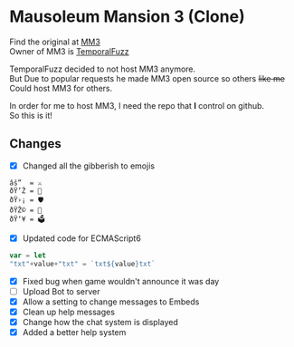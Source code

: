 # Mausoleum Mansion 3 (Clone)
Find the original at [MM3](https://github.com/TemporalFuzz/mm3)<br>
Owner of MM3 is [TemporalFuzz](https://github.com/TemporalFuzz)<br>

TemporalFuzz decided to not host MM3 anymore.<br>
But Due to popular requests he made MM3 open source so others ~~like me~~<br>
Could host MM3 for others.


In order for me to host MM3, I need the repo that **I** control on github.
<br>So this is it!

## Changes
- [x] Changed all the gibberish to emojis
```
âš”  = ⚔
ðŸ’Ž = 💎
ðŸ›¡ = 🛡
ðŸŽ© = 🎩
ðŸ‘¥ = 🗳
```
- [x] Updated code for ECMAScript6
```javascript
var = let
"txt"+value+"txt" = `txt${value}txt`
```
- [x] Fixed bug when game wouldn't announce it was day
- [ ] Upload Bot to server
- [x] Allow a setting to change messages to Embeds
- [x] Clean up help messages
- [x] Change how the chat system is displayed
- [x] Added a better help system
